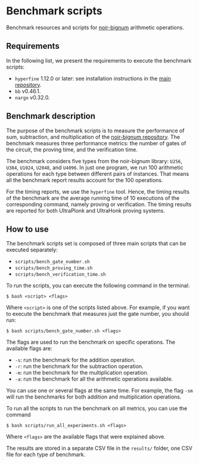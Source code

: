 # Benchmark scripts

Benchmark resources and scripts for [noir-bignum](https://github.com/noir-lang/noir-bignum) arithmetic operations.

## Requirements

In the following list, we present the requirements to execute the benchmark scripts:
- `hyperfine` 1.12.0 or later: see installation instructions in the [main repository](https://github.com/sharkdp/hyperfine).
- `bb` v0.46.1.
- `nargo` v0.32.0.

## Benchmark description

The purpose of the benchmark scripts is to measure the performance of sum, subtraction, and multiplication of the [noir-bignum repository](https://github.com/noir-lang/noir-bignum). The benchmark measures three performance metrics: the number of gates of the circuit, the proving time, and the verification time.

The benchmark considers five types from the noir-bignum library: `U256`, `U384`, `U1024`, `U2048`, and `U4096`. In just one program, we run 100 arithmetic operations for each type between different pairs of instances. That means all the benchmark report results account for the 100 operations. 

For the timing reports, we use the `hyperfine` tool. Hence, the timing results of the benchmark are the average running time of 10 executions of the corresponding command, namely proving or verification. The timing results are reported for both UltraPlonk and UltraHonk proving systems.

## How to use

The benchmark scripts set is composed of three main scripts that can be executed separately:
- `scripts/bench_gate_number.sh`
- `scripts/bench_proving_time.sh`
- `scripts/bench_verification_time.sh`

To run the scripts, you can execute the following command in the terminal:
``` 
$ bash <script> <flags>
```
Where `<script>` is one of the scripts listed above. For example, if you want to execute the benchmark that measures just the gate number, you should run:
```
$ bash scripts/bench_gate_number.sh <flags>
```

The flags are used to run the benchmark on specific operations. The available flags are:
- `-s`: run the benchmark for the addition operation.
- `-r`: run the benchmark for the subtraction operation.
- `-m`: run the benchmark for the multiplication operation.
- `-a`: run the benchmark for all the arithmetic operations available.

You can use one or several flags at the same time. For example, the flag `-sm` will run the benchmarks for both addition and multiplication operations. 

To run all the scripts to run the benchmark on all metrics, you can use the command
```
$ bash scripts/run_all_experiments.sh <flags>
```
Where `<flags>` are the available flags that were explained above.

The results are stored in a separate CSV file in the `results/` folder, one CSV file for each type of benchmark.